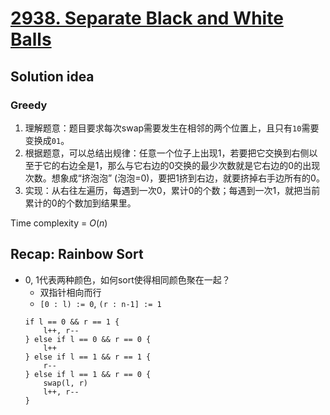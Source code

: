# [2938. Separate Black and White Balls](https://leetcode.com/problems/separate-black-and-white-balls/description/)

## Solution idea
### Greedy
1. 理解题意：题目要求每次swap需要发生在相邻的两个位置上，且只有`10`需要变换成`01`。
2. 根据题意，可以总结出规律：任意一个位子上出现1，若要把它交换到右侧以至于它的右边全是1，那么与它右边的0交换的最少次数就是它右边的0的出现次数。想象成“挤泡泡” (泡泡=0)，要把1挤到右边，就要挤掉右手边所有的0。
3. 实现：从右往左遍历，每遇到一次0，累计0的个数；每遇到一次1，就把当前累计的0的个数加到结果里。

Time complexity = $O(n)$

## Recap: Rainbow Sort
* 0, 1代表两种颜色，如何sort使得相同颜色聚在一起？
    * 双指针相向而行
    * `[0 : l) := 0`, `(r : n-1] := 1`
    ```
    if l == 0 && r == 1 {
        l++, r--
    } else if l == 0 && r == 0 {
        l++
    } else if l == 1 && r == 1 {
        r--
    } else if l == 1 && r == 0 {
        swap(l, r)
        l++, r--
    }
    ```
